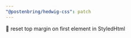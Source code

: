 ```yaml
---
"@postenbring/hedwig-css": patch
---
```


:lipstick: reset top margin on first element in StyledHtml
